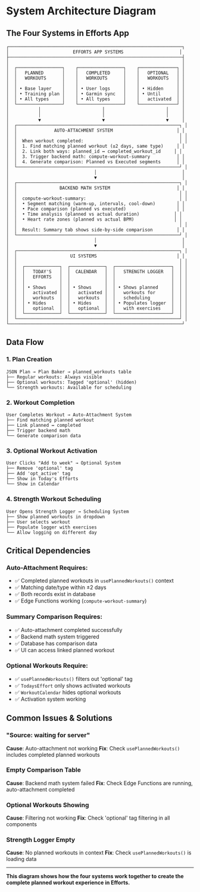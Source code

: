 # System Architecture Diagram

## The Four Systems in Efforts App

```
┌─────────────────────────────────────────────────────────────────┐
│                        EFFORTS APP SYSTEMS                     │
├─────────────────────────────────────────────────────────────────┤
│                                                                 │
│  ┌─────────────────┐    ┌─────────────────┐    ┌──────────────┐ │
│  │   PLANNED       │    │   COMPLETED     │    │   OPTIONAL   │ │
│  │   WORKOUTS      │    │   WORKOUTS      │    │   WORKOUTS   │ │
│  │                 │    │                 │    │              │ │
│  │ • Base layer    │    │ • User logs     │    │ • Hidden     │ │
│  │ • Training plan │    │ • Garmin sync   │    │ • Until      │ │
│  │ • All types     │    │ • All types     │    │   activated  │ │
│  └─────────────────┘    └─────────────────┘    └──────────────┘ │
│           │                       │                       │     │
│           │                       │                       │     │
│           ▼                       ▼                       ▼     │
│  ┌─────────────────────────────────────────────────────────────┐ │
│  │              AUTO-ATTACHMENT SYSTEM                        │ │
│  │                                                             │ │
│  │  When workout completed:                                    │ │
│  │  1. Find matching planned workout (±2 days, same type)     │ │
│  │  2. Link both ways: planned_id ↔ completed_workout_id     │ │
│  │  3. Trigger backend math: compute-workout-summary          │ │
│  │  4. Generate comparison: Planned vs Executed segments      │ │
│  └─────────────────────────────────────────────────────────────┘ │
│                                │                                │
│                                ▼                                │
│  ┌─────────────────────────────────────────────────────────────┐ │
│  │                BACKEND MATH SYSTEM                         │ │
│  │                                                             │ │
│  │  compute-workout-summary:                                   │ │
│  │  • Segment matching (warm-up, intervals, cool-down)        │ │
│  │  • Pace comparison (planned vs executed)                   │ │
│  │  • Time analysis (planned vs actual duration)             │ │
│  │  • Heart rate zones (planned vs actual BPM)               │ │
│  │                                                             │ │
│  │  Result: Summary tab shows side-by-side comparison         │ │
│  └─────────────────────────────────────────────────────────────┘ │
│                                │                                │
│                                ▼                                │
│  ┌─────────────────────────────────────────────────────────────┐ │
│  │                    UI SYSTEMS                              │ │
│  │                                                             │ │
│  │  ┌─────────────┐  ┌─────────────┐  ┌─────────────────────┐  │ │
│  │  │   TODAY'S   │  │  CALENDAR   │  │   STRENGTH LOGGER   │  │ │
│  │  │   EFFORTS   │  │             │  │                     │  │ │
│  │  │             │  │             │  │                     │  │ │
│  │  │ • Shows     │  │ • Shows     │  │ • Shows planned     │  │ │
│  │  │   activated │  │   activated │  │   workouts for      │  │ │
│  │  │   workouts  │  │   workouts  │  │   scheduling        │  │ │
│  │  │ • Hides     │  │ • Hides     │  │ • Populates logger  │  │ │
│  │  │   optional  │  │   optional  │  │   with exercises    │  │ │
│  │  └─────────────┘  └─────────────┘  └─────────────────────┘  │ │
│  └─────────────────────────────────────────────────────────────┘ │
└─────────────────────────────────────────────────────────────────┘
```

## Data Flow

### 1. Plan Creation
```
JSON Plan → Plan Baker → planned_workouts table
├── Regular workouts: Always visible
├── Optional workouts: Tagged 'optional' (hidden)
└── Strength workouts: Available for scheduling
```

### 2. Workout Completion
```
User Completes Workout → Auto-Attachment System
├── Find matching planned workout
├── Link planned ↔ completed
├── Trigger backend math
└── Generate comparison data
```

### 3. Optional Workout Activation
```
User Clicks "Add to week" → Optional System
├── Remove 'optional' tag
├── Add 'opt_active' tag
├── Show in Today's Efforts
└── Show in Calendar
```

### 4. Strength Workout Scheduling
```
User Opens Strength Logger → Scheduling System
├── Show planned workouts in dropdown
├── User selects workout
├── Populate logger with exercises
└── Allow logging on different day
```

## Critical Dependencies

### Auto-Attachment Requires:
- ✅ Completed planned workouts in `usePlannedWorkouts()` context
- ✅ Matching date/type within ±2 days
- ✅ Both records exist in database
- ✅ Edge Functions working (`compute-workout-summary`)

### Summary Comparison Requires:
- ✅ Auto-attachment completed successfully
- ✅ Backend math system triggered
- ✅ Database has comparison data
- ✅ UI can access linked planned workout

### Optional Workouts Require:
- ✅ `usePlannedWorkouts()` filters out 'optional' tag
- ✅ `TodaysEffort` only shows activated workouts
- ✅ `WorkoutCalendar` hides optional workouts
- ✅ Activation system working

## Common Issues & Solutions

### "Source: waiting for server"
**Cause**: Auto-attachment not working
**Fix**: Check `usePlannedWorkouts()` includes completed planned workouts

### Empty Comparison Table
**Cause**: Backend math system failed
**Fix**: Check Edge Functions are running, auto-attachment completed

### Optional Workouts Showing
**Cause**: Filtering not working
**Fix**: Check 'optional' tag filtering in all components

### Strength Logger Empty
**Cause**: No planned workouts in context
**Fix**: Check `usePlannedWorkouts()` is loading data

---

**This diagram shows how the four systems work together to create the complete planned workout experience in Efforts.**
